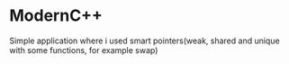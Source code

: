 # ModernC++
Simple application where i used smart pointers(weak, shared and unique with some functions, for example swap)

